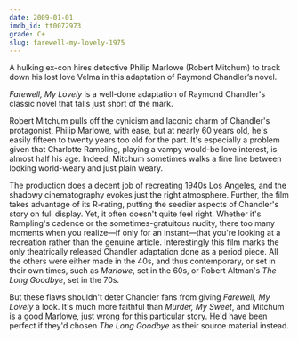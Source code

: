 ```yaml
---
date: 2009-01-01
imdb_id: tt0072973
grade: C+
slug: farewell-my-lovely-1975
---
```


A hulking ex-con hires detective Philip Marlowe (Robert Mitchum) to track down his lost love Velma in this adaptation of Raymond Chandler’s novel.

_Farewell, My Lovely_ is a well-done adaptation of Raymond Chandler's classic novel that falls just short of the mark.

Robert Mitchum pulls off the cynicism and laconic charm of Chandler's protagonist, Philip Marlowe, with ease, but at nearly 60 years old, he's easily fifteen to twenty years too old for the part. It's especially a problem given that Charlotte Rampling, playing a vampy would-be love interest, is almost half his age. Indeed, Mitchum sometimes walks a fine line between looking world-weary and just plain weary.

The production does a decent job of recreating 1940s Los Angeles, and the shadowy cinematography evokes just the right atmosphere. Further, the film takes advantage of its R-rating, putting the seedier aspects of Chandler's story on full display. Yet, it often doesn't quite feel right. Whether it's Rampling's cadence or the sometimes-gratuitous nudity, there too many moments when you realize—if only for an instant—that you're looking at a recreation rather than the genuine article. Interestingly this film marks the only theatrically released Chandler adaptation done as a period piece. All the others were either made in the 40s, and thus contemporary, or set in their own times, such as <span data-imdb-id="tt0064638">_Marlowe_</span>, set in the 60s, or Robert Altman's <span data-imdb-id="tt0070334">_The Long Goodbye_</span>, set in the 70s.

But these flaws shouldn't deter Chandler fans from giving _Farewell, My Lovely_ a look. It's much more faithful than <span data-imdb-id="tt0037101">_Murder, My Sweet_</span>, and Mitchum is a good Marlowe, just wrong for this particular story. He'd have been perfect if they'd chosen _The Long Goodbye_ as their source material instead.
